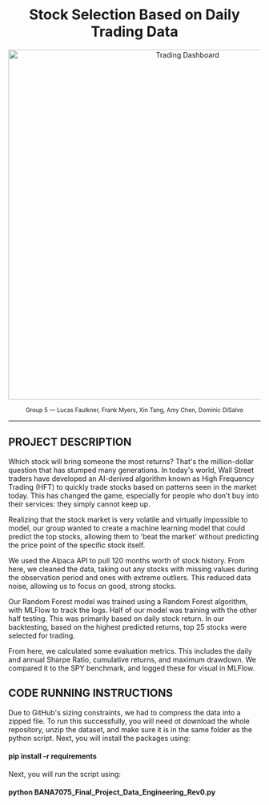 <h1 align="center">Stock Selection Based on Daily Trading Data</h1>

<p align="center">
  <img src="https://entrepreneurhandbook.co.uk/wp-content/uploads/2022/10/Trading-Dashboard.jpg.webp" alt="Trading Dashboard" width="700"/>
</p>

<p align="center">
  <sub>
    Group 5 — Lucas Faulkner, Frank Myers, Xin Tang, Amy Chen, Dominic DiSalvo
  </sub>
</p>
<hr/>


## PROJECT DESCRIPTION

Which stock will bring someone the most returns? That's the million-dollar question that has stumped many generations. In today's world, Wall Street traders have developed an AI-derived algorithm known as High Frequency Trading (HFT) to quickly trade stocks based on patterns seen in the market today. This has changed the game, especially for people who don't buy into their services: they simply cannot keep up.

Realizing that the stock market is very volatile and virtually impossible to model, our group wanted to create a machine learning model that could predict the top stocks, allowing them to 'beat the market' without predicting the price point of the specific stock itself.

We used the Alpaca API to pull 120 months worth of stock history. From here, we cleaned the data, taking out any stocks with missing values during the observation period and ones with extreme outliers. This reduced data noise, allowing us to focus on good, strong stocks. 

Our Random Forest model was trained using a Random Forest algorithm, with MLFlow to track the logs. Half of our model was training with the other half testing. This was primarily based on daily stock return. In our backtesting, based on the highest predicted returns, top 25 stocks were selected for trading.

From here, we calculated some evaluation metrics. This includes the daily and annual Sharpe Ratio, cumulative returns, and maximum drawdown. We compared it to the SPY benchmark, and logged these for visual in MLFlow. 

## CODE RUNNING INSTRUCTIONS

Due to GitHub's sizing constraints, we had to compress the data into a zipped file. To run this successfully, you will need ot download the whole repository, unzip the dataset, and make sure it is in the same folder as the python script. Next, you will install the packages using:
#### pip install -r requirements
Next, you will run the script using:
#### python BANA7075_Final_Project_Data_Engineering_Rev0.py
